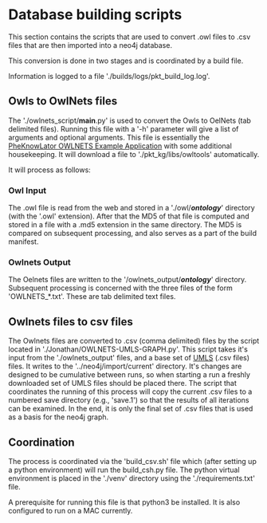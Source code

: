# Database building scripts

This section contains the scripts that are used to convert .owl files to .csv files that are then imported into a neo4j database.

This conversion is done in two stages and is coordinated by a build file.

Information is logged to a file './builds/logs/pkt_build_log.log'.

## Owls to OwlNets files

The './owlnets_script/__main__.py' is used to convert the Owls to OelNets (tab delimited files). Running this file with a '-h' parameter will give a list of arguments and optional arguments. This file is essentially the [PheKnowLator OWLNETS Example Application](https://github.com/callahantiff/PheKnowLator/blob/master/notebooks/OWLNETS_Example_Application.ipynb) with some additional housekeeping. It will download a file to './pkt_kg/libs/owltools' automatically.

It will process as follows:

### Owl Input

The .owl file is read from the web and stored in a './owl/***ontology***' directory (with the '.owl' extension). After that the MD5 of that file is computed and stored in a file with a .md5 extension in the same directory. The MD5 is compared on subsequent processing, and also serves as a part of the build manifest.

### Owlnets Output

The Oelnets files are written to the '/owlnets_output/***ontology***' directory. Subsequent processing is concerned with the three files of the form 'OWLNETS_*.txt'. These are tab delimited text files.

## Owlnets files to csv files

The Owlnets files are converted to .csv (comma delimited) files by the script located in './Jonathan/OWLNETS-UMLS-GRAPH.py'. This script takes it's input from the './owlnets_output' files, and a base set of [UMLS](https://www.nlm.nih.gov/research/umls/index.html) (.csv files) files. It writes to the '../neo4j/import/current' directory. It's changes are designed to be cumulative between runs, so when starting a run a freshly downloaded set of UMLS files should be placed there. The script that coordinates the running of this process will copy the current .csv files to a numbered save directory (e.g., 'save.1') so that the results of all iterations can be examined. In the end, it is only the final set of .csv files that is used as a basis for the neo4j graph.

## Coordination

The process is coordinated via the 'build_csv.sh' file which (after setting up a python environment) will run the build_csh.py file. The python virtual environment is placed in the './venv' directory using the './requirements.txt' file.

A prerequisite for running this file is that python3 be installed. It is also configured to run on a MAC currently.
